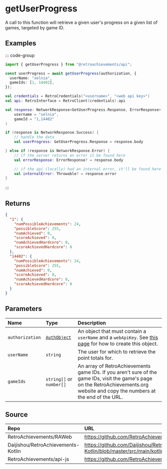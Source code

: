 # getUserProgress

A call to this function will retrieve a given user's progress on a given list of games, targeted by game ID.

## Examples

::: code-group

```ts [NodeJS]
import { getUserProgress } from "@retroachievements/api";

const userProgress = await getUserProgress(authorization, {
  userName: "xelnia",
  gameIds: [1, 14402],
});
```

```kotlin [Kotlin]
val credentials = RetroCredentials("<username>", "<web api key>")
val api: RetroInterface = RetroClient(credentials).api

val response: NetworkResponse<GetUserProgress.Response, ErrorResponse> = api.getUserProgress(
    username = "xelnia",
    gameId = "1,14402"
)

if (response is NetworkResponse.Success) {
    // handle the data
    val userProgress: GetUserProgress.Response = response.body

} else if (response is NetworkResponse.Error) {
    // if the server returns an error it be found here
    val errorResponse: ErrorResponse? = response.body

    // if the api (locally) had an internal error, it'll be found here
    val internalError: Throwable? = response.error
}
```

:::

## Returns

```json
{
  "1": {
    "numPossibleAchievements": 24,
    "possibleScore": 255,
    "numAchieved": 0,
    "scoreAchieved": 0,
    "numAchievedHardcore": 0,
    "scoreAchievedHardcore": 0
  },
  "14402": {
    "numPossibleAchievements": 24,
    "possibleScore": 255,
    "numAchieved": 0,
    "scoreAchieved": 0,
    "numAchievedHardcore": 0,
    "scoreAchievedHardcore": 0
  }
}
```

## Parameters

| Name            | Type                                        | Description                                                                                                                                                                        |
|:----------------|:--------------------------------------------|:-----------------------------------------------------------------------------------------------------------------------------------------------------------------------------------|
| `authorization` | [`AuthObject`](/v1/data-models/auth-object) | An object that must contain a `userName` and a `webApiKey`. See [this page](/getting-started) for how to create this object.                                                       |
| `userName`      | `string`                                    | The user for which to retrieve the point totals for.                                                                                                                               |
| `gameIds`       | `string[]` or `number[]`                    | An array of RetroAchievements game IDs. If you aren't sure of the game IDs, visit the game's page on the RetroAchievements.org website and copy the numbers at the end of the URL. |

## Source

| Repo                               | URL                                                                                                                      |
|:-----------------------------------|:-------------------------------------------------------------------------------------------------------------------------|
| RetroAchievements/RAWeb            | https://github.com/RetroAchievements/RAWeb/blob/master/public/API/API_GetUserProgress.php                                |
| Daijishou/RetroAchievements-Kotlin | https://github.com/Daijishou/RetroAchievements-Kotlin/blob/master/src/main/kotlin/retroachivements/api/RetroInterface.kt |
| RetroAchievements/api-js           | https://github.com/RetroAchievements/api-js/blob/main/src/user/getUserProgress.ts                                        |
